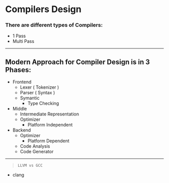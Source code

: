 # Compilers Design

### There are different types of Compilers:

- 1 Pass
- Multi Pass

---

## Modern Approach for Compiler Design is in 3 Phases:

- Frontend
  - Lexer ( Tokenizer )
  - Parser ( Syntax )
  - Symantic
    - Type Checking
- Middle
  - Intermediate Representation
  - Optimizer
    - Platform Independent
- Backend
  - Optimizer
    - Platform Dependent
  - Code Analysis
  - Code Generator

---

> `LLVM vs GCC`

- clang

